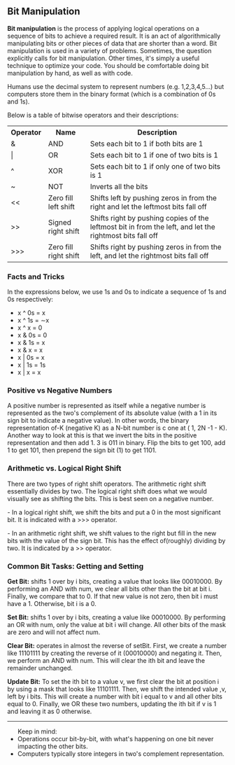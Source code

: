 <h2>Bit Manipulation</h2>

<p><b>Bit manipulation</b> is the process of applying logical operations on a sequence of bits to achieve a required result. It is an act of algorithmically manipulating bits or other pieces of data that are shorter than a word. Bit manipulation is used in a variety of problems. Sometimes, the question explicitly calls for bit manipulation. Other times, it's simply a useful technique to optimize your code. You should be comfortable doing bit manipulation by hand, as well as with code.</p>

<p>Humans use the decimal system to represent numbers (e.g. 1,2,3,4,5...) but computers store them in the binary format (which is a combination of 0s and 1s).</p>

Below is a table of bitwise operators and their descriptions:
<table>
  <tr>
    <th>Operator</th>
    <th>Name</th>
    <th>Description</th>
  </tr>
  <tr>
    <td>&</td>
    <td>AND</td>
    <td>Sets each bit to 1 if both bits are 1</td>
  </tr>
  <tr>
    <td>|</td>
    <td>OR</td>
    <td>Sets each bit to 1 if one of two bits is 1</td>
  </tr>
  <tr>
    <td>^</td>
    <td>XOR</td>
    <td>Sets each bit to 1 if only one of two bits is 1</td>
  </tr>
  <tr>
    <td>~</td>
    <td>NOT</td>
    <td>Inverts all the bits</td>
  </tr>
  <tr>
    <td><<</td>
    <td>Zero fill left shift	</td>
    <td>Shifts left by pushing zeros in from the right and let the leftmost bits fall off</td>
  </tr>
  <tr>
    <td>>></td>
    <td>Signed right shift</td>
    <td>Shifts right by pushing copies of the leftmost bit in from the left, and let the rightmost bits fall off</td>
  </tr>
  <tr>
    <td>>>></td>
    <td>Zero fill right shift</td>
    <td>Shifts right by pushing zeros in from the left, and let the rightmost bits fall off</td>
  </tr>
</table>


<h3>Facts and Tricks</h3>
<p>In the expressions below, we use 1s and 0s to indicate a sequence of 1s and 0s respectively:</p>
<ul>
  <li>x ^ 0s = x</li>
  <li>x ^ 1s = ∼x</li>
  <li>x ^ x = 0</li>
  <li>x & 0s = 0</li>
  <li>x & 1s = x</li>
  <li>x & x = x</li>
  <li>x | 0s = x</li>
  <li>x | 1s = 1s</li>
  <li>x | x = x</li>
</ul>

<h3>Positive vs Negative Numbers</h3>
<p>A positive number is represented as itself while a negative number is represented as the two's complement of its absolute value (with a 1 in its sign bit to indicate a negative value). In other words, the binary representation of-K (negative K) as a N-bit number is c one at ( 1, 2N -1 - K). Another way to look at this is that we invert the bits in the positive representation and then add 1. 3 is 011 in binary. Flip the bits to get 100, add 1 to get 101, then prepend the sign bit (1) to get 1101.</p>


<h3>Arithmetic vs. Logical Right Shift</h3>
<p>There are two types of right shift operators. The arithmetic right shift essentially divides by two. The logical right shift does what we would visually see as shifting the bits. This is best seen on a negative number.</p>
<p>- In a logical right shift, we shift the bits and put a 0 in the most significant bit. It is indicated with a  >>>  operator.</p>
<p>- In an arithmetic right shift, we shift values to the right but fill in the new bits with the value of the sign bit.
This has the effect of(roughly) dividing by two. It is indicated by a  >>  operator.</p>

<h3>Common Bit Tasks: Getting and Setting</h3>
<p><b>Get Bit:</b> shifts 1 over by i bits, creating a value that looks like 00010000. By performing an AND with num, we clear all bits other than the bit at bit i. Finally, we compare that to 0. If that new value is not zero, then bit i must have a 1. Otherwise, bit i is a 0.</p>
<p><b>Set Bit:</b> shifts 1 over by i bits, creating a value like 00010000. By performing an OR with num, only the value at bit i will change. All other bits of the mask are zero and will not affect num.</p>
<p><b>Clear Bit:</b> operates in almost the reverse of setBit. First, we create a number like 11101111 by creating the reverse of it (00010000) and negating it. Then, we perform an AND with num. This will clear the ith bit and leave the remainder unchanged.</p>
<p><b>Update Bit:</b> To set the ith bit to a value v, we first clear the bit at position i by using a mask that looks like 11101111. Then, we shift the intended value ,v, left by i bits. This will create a number with bit i equal to v and all other bits equal to 0. Finally, we OR these two numbers, updating the ith bit if v is 1 and leaving it as 0 otherwise.</p>


---

<ul> Keep in mind: 
  <li>Operations occur bit-by-bit, with what's happening on one bit never impacting the other bits. </li>
  <li>Computers typically store integers in two's complement representation.</li>
</ul>
